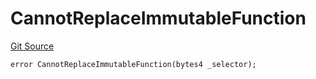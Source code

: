 # CannotReplaceImmutableFunction
[Git Source](https://github.com/thrackle-io/rules-engine/blob/459b520a7107e726ba8e04fbad518d00575c4ce1/src/protocol/economic/ruleProcessor/RuleProcessorDiamondLib.sol)


```solidity
error CannotReplaceImmutableFunction(bytes4 _selector);
```

